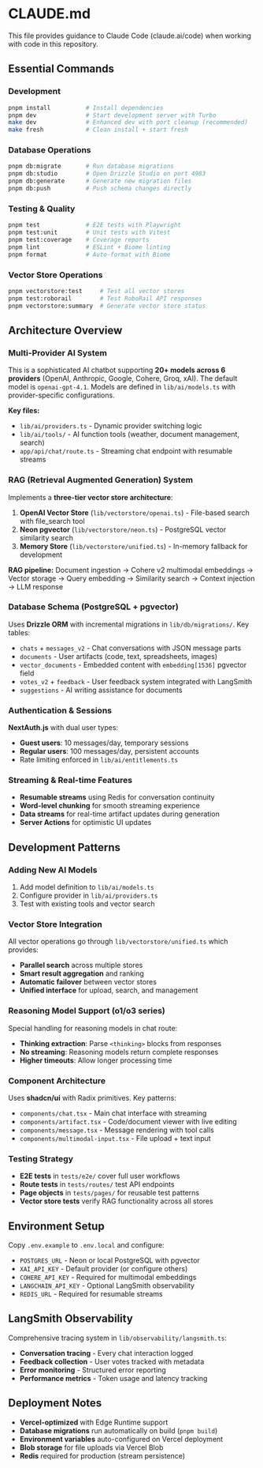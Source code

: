 # CLAUDE.md

This file provides guidance to Claude Code (claude.ai/code) when working with code in this repository.

## Essential Commands

### Development

```bash
pnpm install          # Install dependencies
pnpm dev              # Start development server with Turbo
make dev              # Enhanced dev with port cleanup (recommended)
make fresh            # Clean install + start fresh
```

### Database Operations

```bash
pnpm db:migrate       # Run database migrations
pnpm db:studio        # Open Drizzle Studio on port 4983
pnpm db:generate      # Generate new migration files
pnpm db:push          # Push schema changes directly
```

### Testing & Quality

```bash
pnpm test             # E2E tests with Playwright
pnpm test:unit        # Unit tests with Vitest
pnpm test:coverage    # Coverage reports
pnpm lint             # ESLint + Biome linting
pnpm format           # Auto-format with Biome
```

### Vector Store Operations

```bash
pnpm vectorstore:test     # Test all vector stores
pnpm test:roborail        # Test RoboRail API responses
pnpm vectorstore:summary  # Generate vector store status
```

## Architecture Overview

### Multi-Provider AI System

This is a sophisticated AI chatbot supporting **20+ models across 6 providers** (OpenAI, Anthropic, Google, Cohere, Groq, xAI). The default model is `openai-gpt-4.1`. Models are defined in `lib/ai/models.ts` with provider-specific configurations.

**Key files:**

- `lib/ai/providers.ts` - Dynamic provider switching logic
- `lib/ai/tools/` - AI function tools (weather, document management, search)
- `app/api/chat/route.ts` - Streaming chat endpoint with resumable streams

### RAG (Retrieval Augmented Generation) System

Implements a **three-tier vector store architecture**:

1. **OpenAI Vector Store** (`lib/vectorstore/openai.ts`) - File-based search with file_search tool
2. **Neon pgvector** (`lib/vectorstore/neon.ts`) - PostgreSQL vector similarity search
3. **Memory Store** (`lib/vectorstore/unified.ts`) - In-memory fallback for development

**RAG pipeline:** Document ingestion → Cohere v2 multimodal embeddings → Vector storage → Query embedding → Similarity search → Context injection → LLM response

### Database Schema (PostgreSQL + pgvector)

Uses **Drizzle ORM** with incremental migrations in `lib/db/migrations/`. Key tables:

- `chats` + `messages_v2` - Chat conversations with JSON message parts
- `documents` - User artifacts (code, text, spreadsheets, images)
- `vector_documents` - Embedded content with `embedding[1536]` pgvector field
- `votes_v2` + `feedback` - User feedback system integrated with LangSmith
- `suggestions` - AI writing assistance for documents

### Authentication & Sessions

**NextAuth.js** with dual user types:

- **Guest users**: 10 messages/day, temporary sessions
- **Regular users**: 100 messages/day, persistent accounts
- Rate limiting enforced in `lib/ai/entitlements.ts`

### Streaming & Real-time Features

- **Resumable streams** using Redis for conversation continuity
- **Word-level chunking** for smooth streaming experience
- **Data streams** for real-time artifact updates during generation
- **Server Actions** for optimistic UI updates

## Development Patterns

### Adding New AI Models

1. Add model definition to `lib/ai/models.ts`
2. Configure provider in `lib/ai/providers.ts`
3. Test with existing tools and vector search

### Vector Store Integration

All vector operations go through `lib/vectorstore/unified.ts` which provides:

- **Parallel search** across multiple stores
- **Smart result aggregation** and ranking
- **Automatic failover** between vector stores
- **Unified interface** for upload, search, and management

### Reasoning Model Support (o1/o3 series)

Special handling for reasoning models in chat route:

- **Thinking extraction**: Parse `<thinking>` blocks from responses
- **No streaming**: Reasoning models return complete responses
- **Higher timeouts**: Allow longer processing time

### Component Architecture

Uses **shadcn/ui** with Radix primitives. Key patterns:

- `components/chat.tsx` - Main chat interface with streaming
- `components/artifact.tsx` - Code/document viewer with live editing
- `components/message.tsx` - Message rendering with tool calls
- `components/multimodal-input.tsx` - File upload + text input

### Testing Strategy

- **E2E tests** in `tests/e2e/` cover full user workflows
- **Route tests** in `tests/routes/` test API endpoints
- **Page objects** in `tests/pages/` for reusable test patterns
- **Vector store tests** verify RAG functionality across all stores

## Environment Setup

Copy `.env.example` to `.env.local` and configure:

- `POSTGRES_URL` - Neon or local PostgreSQL with pgvector
- `XAI_API_KEY` - Default provider (or configure others)
- `COHERE_API_KEY` - Required for multimodal embeddings
- `LANGCHAIN_API_KEY` - Optional LangSmith observability
- `REDIS_URL` - Required for resumable streams

## LangSmith Observability

Comprehensive tracing system in `lib/observability/langsmith.ts`:

- **Conversation tracing** - Every chat interaction logged
- **Feedback collection** - User votes tracked with metadata
- **Error monitoring** - Structured error reporting
- **Performance metrics** - Token usage and latency tracking

## Deployment Notes

- **Vercel-optimized** with Edge Runtime support
- **Database migrations** run automatically on build (`pnpm build`)
- **Environment variables** auto-configured on Vercel deployment
- **Blob storage** for file uploads via Vercel Blob
- **Redis** required for production (stream persistence)
